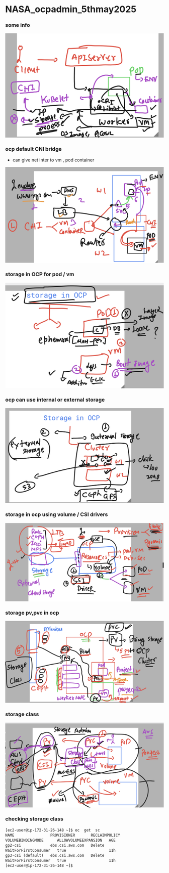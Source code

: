 # NASA_ocpadmin_5thmay2025

### some info 

<img src="info.png">

### ocp default CNI bridge 
- can give net inter to vm , pod container 

<img src="info1.png">

### storage in OCP for pod / vm 

<img src="info2.png">

### ocp can use internal or external storage

<img src="info3.png">

### storage in ocp using volume / CSI drivers 

<img src="info4.png">

### storage pv,pvc in ocp 

<img src="info5.png">

### storage class 

<img src="info6.png">


### checking storage class

```
[ec2-user@ip-172-31-26-148 ~]$ oc  get  sc
NAME                PROVISIONER       RECLAIMPOLICY   VOLUMEBINDINGMODE      ALLOWVOLUMEEXPANSION   AGE
gp2-csi             ebs.csi.aws.com   Delete          WaitForFirstConsumer   true                   11h
gp3-csi (default)   ebs.csi.aws.com   Delete          WaitForFirstConsumer   true                   11h
[ec2-user@ip-172-31-26-148 ~]$ 


```
